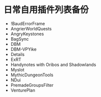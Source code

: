 # 日常自用插件列表备份
- !BaudErrorFrame
- AngrierWorldQuests
- AngryKeystones
- BagSync
- DBM
- DBM-VPYike
- Details
- ExRT
- Handynotes with Oribos and Shadowlands
- Myslot
- MythicDungeonTools
- NDui
- PremadeGroupsFilter
- VenturePlan